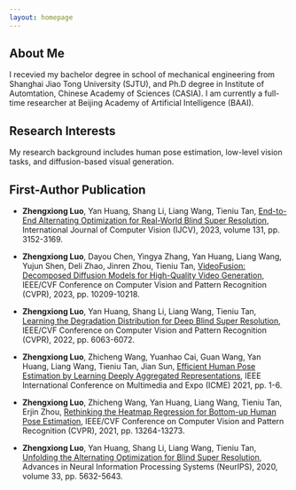 ```yaml
---
layout: homepage
---
```


## About Me

I recevied my bachelor degree in school of mechanical engineering from Shanghai Jiao Tong University (SJTU), and Ph.D degree in Institute of Automtation, Chinese Academy of Sciences (CASIA). I am currently a full-time researcher at Beijing Academy of Artificial Intelligence (BAAI).


## Research Interests
My research background includes human pose estimation, low-level vision tasks, and diffusion-based visual generation.

## First-Author Publication

- **Zhengxiong Luo**, Yan Huang, Shang Li, Liang Wang, Tieniu Tan, [End-to-End Alternating Optimization for Real-World Blind Super Resolution](https://arxiv.org/abs/2308.08816), International Journal of Computer Vision (IJCV), 2023, volume 131, pp. 3152-3169.

- **Zhengxiong Luo**, Dayou Chen, Yingya Zhang, Yan Huang, Liang Wang, Yujun Shen, Deli Zhao, Jinren Zhou, Tieniu Tan, [VideoFusion: Decomposed Diffusion Models for High-Quality Video Generation](https://arxiv.org/abs/2303.08320), IEEE/CVF Conference on Computer Vision and Pattern Recognition (CVPR), 2023, pp. 10209-10218.

- **Zhengxiong Luo**, Yan Huang, Shang Li, Liang Wang, Tieniu Tan, [Learning the Degradation Distribution for Deep Blind Super Resolution](https://arxiv.org/abs/2203.04962), IEEE/CVF Conference on Computer Vision and Pattern Recognition (CVPR), 2022, pp. 6063-6072.

- **Zhengxiong Luo**, Zhicheng Wang, Yuanhao Cai, Guan Wang, Yan Huang, Liang Wang, Tieniu Tan, Jian Sun, [Efficient Human Pose Estimation by Learning Deeply Aggregated Representations](https://arxiv.org/abs/2012.07033), IEEE International Conference on Multimedia and Expo (ICME) 2021, pp. 1-6.

- **Zhengxiong Luo**, Zhicheng Wang, Yan Huang, Liang Wang, Tieniu Tan, Erjin Zhou, [Rethinking the Heatmap Regression for Bottom-up Human Pose Estimation](https://openaccess.thecvf.com/content/CVPR2021/papers/Luo_Rethinking_the_Heatmap_Regression_for_Bottom-Up_Human_Pose_Estimation_CVPR_2021_paper.pdf), IEEE/CVF Conference on Computer Vision and Pattern Recognition (CVPR), 2021, pp. 13264-13273.

- **Zhengxiong Luo**, Yan Huang, Shang Li, Liang Wang, Tieniu Tan, [Unfolding the Alternating Optimization for Blind Super Resolution](https://proceedings.neurips.cc/paper/2020/file/3d2d8ccb37df977cb6d9da15b76c3f3a-Paper.pdf), Advances in Neural Information Processing Systems (NeurIPS), 2020, volume 33, pp. 5632-5643.


